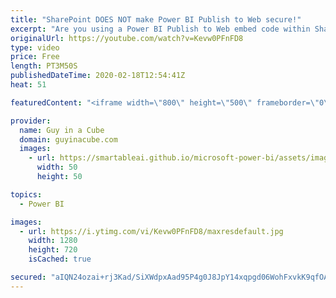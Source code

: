```yaml
---
title: "SharePoint DOES NOT make Power BI Publish to Web secure!"
excerpt: "Are you using a Power BI Publish to Web embed code within SharePoint Online thinking that made it secure? We NEED to talk!  📢 Become a member: https://guyinacu.be/membership   *******************  Want to take your Power BI skills to the next level? We have training courses available to help you with"
originalUrl: https://youtube.com/watch?v=Kevw0PFnFD8
type: video
price: Free
length: PT3M50S
publishedDateTime: 2020-02-18T12:54:41Z
heat: 51

featuredContent: "<iframe width=\"800\" height=\"500\" frameborder=\"0\" src=\"https://www.youtube.com/embed/Kevw0PFnFD8\" allow=\"accelerometer; autoplay; encrypted-media; gyroscope; picture-in-picture\" allowfullscreen></iframe>"

provider:
  name: Guy in a Cube
  domain: guyinacube.com
  images:
    - url: https://smartableai.github.io/microsoft-power-bi/assets/images/organizations/guyinacube.com-50x50.jpg
      width: 50
      height: 50

topics:
  - Power BI

images:
  - url: https://i.ytimg.com/vi/Kevw0PFnFD8/maxresdefault.jpg
    width: 1280
    height: 720
    isCached: true

secured: "aIQN24ozai+rj3Kad/SiXWdpxAad95P4g0J8JpY14xqpgd06WohFxvkK9qfOAhrGleRZcchk6rlxhVF/sf9HlVRCNT/3JGJlMP361shTjVgNtdZBB6qAPr+A7CIjD/KyMtZqiOnUIZkyX/HnYcqJB4H3D5WcDPGPUxqdaOabQFwYu0c0+y2dtmalYPIFByt1wFYgQVXhN0uEIMsVTiSFp8r5pN/9lnzkgUdiWwXDgUx0kzHmNrpZ9JxuOklgE6KfWtdne2RwMvMEsG0SzFlWCCCl/RDCy1QfYn/d4EkaPWnKdak8BZqyj1zAVq4EpQJcQu/pLWW5TmAcjmFnkXQ+JZsV9RB7K4JvEW0Z6aSp6G0/4DUGyFoEfmZA+kL9Dy3/I+zumJOZ9P4u8RG7+cJbuW8MbZ0t96T7VvhOxNuXIWc=;fGujybbAiHrLSumkQQhIWg=="
---
```


